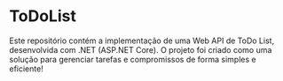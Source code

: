 # ToDoList
Este repositório contém a implementação de uma Web API de ToDo List, desenvolvida com .NET (ASP.NET Core). O projeto foi criado como uma solução para gerenciar tarefas e compromissos de forma simples e eficiente!
